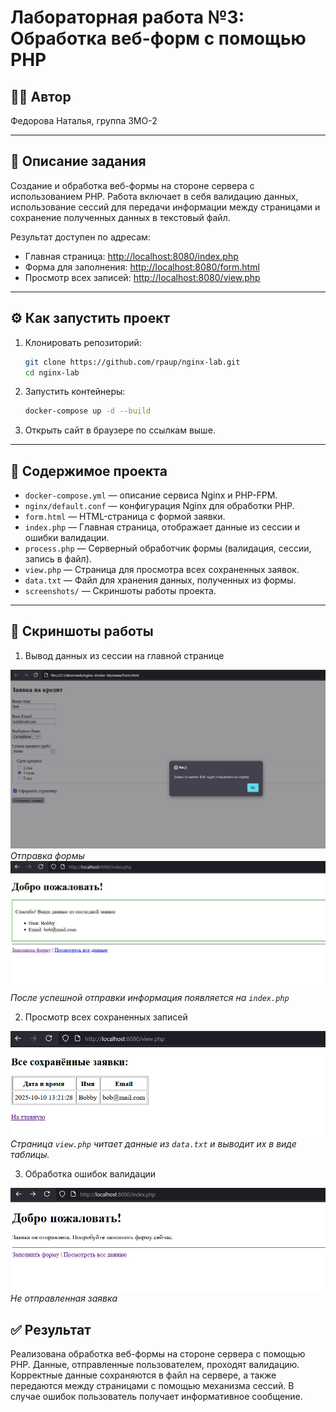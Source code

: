 # Лабораторная работа №3: Обработка веб-форм с помощью PHP

## 👩‍💻 Автор
Федорова Наталья, группа 3МО-2

---

## 📌 Описание задания
Создание и обработка веб-формы на стороне сервера с использованием PHP. Работа включает в себя валидацию данных, использование сессий для передачи информации между страницами и сохранение полученных данных в текстовый файл.
  
Результат доступен по адресам:
- Главная страница: [http://localhost:8080/index.php](http://localhost:8080/index.php)
- Форма для заполнения: [http://localhost:8080/form.html](http://localhost:8080/form.html)
- Просмотр всех записей: [http://localhost:8080/view.php](http://localhost:8080/view.php)

---

## ⚙️ Как запустить проект

1.  Клонировать репозиторий:
    ```bash
    git clone https://github.com/rpaup/nginx-lab.git
    cd nginx-lab
    ```
2.  Запустить контейнеры:
    ```bash
    docker-compose up -d --build
    ```
3.  Открыть сайт в браузере по ссылкам выше.

---

## 📂 Содержимое проекта

*   `docker-compose.yml` — описание сервиса Nginx и PHP-FPM.
*   `nginx/default.conf` — конфигурация Nginx для обработки PHP.
*   `form.html` — HTML-страница с формой заявки.
*   `index.php` — Главная страница, отображает данные из сессии и ошибки валидации.
*   `process.php` — Серверный обработчик формы (валидация, сессии, запись в файл).
*   `view.php` — Страница для просмотра всех сохраненных заявок.
*   `data.txt` — Файл для хранения данных, полученных из формы.
*   `screenshots/` — Скриншоты работы проекта.

---

## 📸 Скриншоты работы

1. Вывод данных из сессии на главной странице

![Отправка формы](screenshots/10.png)
*Отправка формы*
![`index.php`](screenshots/11.png)
*После успешной отправки информация появляется на `index.php`*

2. Просмотр всех сохраненных записей

![Страница `view.php`](screenshots/12.png)
*Страница `view.php` читает данные из `data.txt` и выводит их в виде таблицы.*

3. Обработка ошибок валидации

![Не отправленная заявка](screenshots/13.png)
*Не отправленная заявка*

✅ Результат
---
Реализована обработка веб-формы на стороне сервера с помощью PHP. Данные, отправленные пользователем, проходят валидацию. Корректные данные сохраняются в файл на сервере, а также передаются между страницами с помощью механизма сессий. В случае ошибок пользователь получает информативное сообщение.